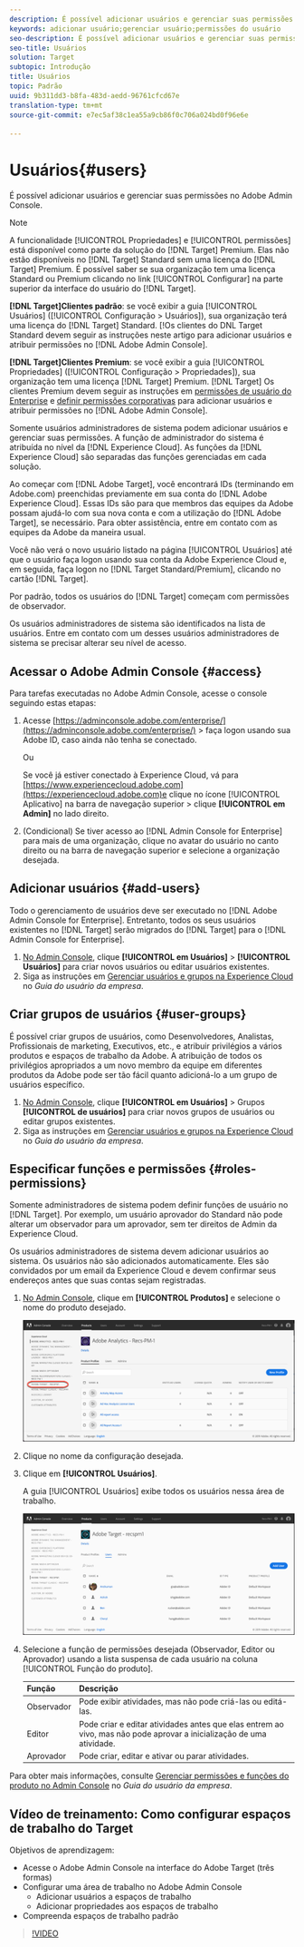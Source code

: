 ```yaml
---
description: É possível adicionar usuários e gerenciar suas permissões no Adobe Admin Console.
keywords: adicionar usuário;gerenciar usuário;permissões do usuário
seo-description: É possível adicionar usuários e gerenciar suas permissões no Adobe Admin Console.
seo-title: Usuários
solution: Target
subtopic: Introdução
title: Usuários
topic: Padrão
uuid: 9b311dd3-b8fa-483d-aedd-96761cfcd67e
translation-type: tm+mt
source-git-commit: e7ec5af38c1ea55a9cb86f0c706a024bd0f96e6e

---
```



# Usuários{#users}

É possível adicionar usuários e gerenciar suas permissões no Adobe Admin Console.

>[!NOTE]
>
>A funcionalidade [!UICONTROL Propriedades] e [!UICONTROL permissões] está disponível como parte da solução do [!DNL Target] Premium. Elas não estão disponíveis no [!DNL Target] Standard sem uma licença do [!DNL Target] Premium.
>É possível saber se sua organização tem uma licença Standard ou Premium clicando no link [!UICONTROL Configurar] na parte superior da interface do usuário do [!DNL Target].
>
>**[!DNL Target]Clientes padrão**: se você exibir a guia [!UICONTROL Usuários] ([!UICONTROL Configuração &gt; Usuários]), sua organização terá uma licença do [!DNL Target] Standard. [!Os clientes do DNL Target Standard devem seguir as instruções neste artigo para adicionar usuários e atribuir permissões no [!DNL Adobe Admin Console].
>
>**[!DNL Target]Clientes Premium**: se você exibir a guia [!UICONTROL Propriedades] ([!UICONTROL Configuração &gt; Propriedades]), sua organização tem uma licença [!DNL Target] Premium. [!DNL Target] Os clientes Premium devem seguir as instruções em [permissões de usuário do Enterprise](/help/administrating-target/c-user-management/property-channel/property-channel.md) e [definir permissões corporativas](/help/administrating-target/c-user-management/property-channel/properties-overview.md) para adicionar usuários e atribuir permissões no [!DNL Adobe Admin Console].

Somente usuários administradores de sistema podem adicionar usuários e gerenciar suas permissões. A função de administrador do sistema é atribuída no nível da [!DNL Experience Cloud]. As funções da [!DNL Experience Cloud] são separadas das funções gerenciadas em cada solução.

Ao começar com [!DNL Adobe Target], você encontrará IDs (terminando em Adobe.com) preenchidas previamente em sua conta do [!DNL Adobe Experience Cloud]. Essas IDs são para que membros das equipes da Adobe possam ajudá-lo com sua nova conta e com a utilização do [!DNL Adobe Target], se necessário. Para obter assistência, entre em contato com as equipes da Adobe da maneira usual.

Você não verá o novo usuário listado na página [!UICONTROL Usuários] até que o usuário faça logon usando sua conta da Adobe Experience Cloud e, em seguida, faça logon no [!DNL Target Standard/Premium], clicando no cartão [!DNL Target].

Por padrão, todos os usuários do [!DNL Target] começam com permissões de observador.

Os usuários administradores de sistema são identificados na lista de usuários. Entre em contato com um desses usuários administradores de sistema se precisar alterar seu nível de acesso.

## Acessar o Adobe Admin Console {#access}

Para tarefas executadas no Adobe Admin Console, acesse o console seguindo estas etapas:

1. Acesse [https://adminconsole.adobe.com/enterprise/](https://adminconsole.adobe.com/enterprise/) &gt; faça logon usando sua Adobe ID, caso ainda não tenha se conectado.

   Ou

   Se você já estiver conectado à Experience Cloud, vá para [https://www.experiencecloud.adobe.com](https://experiencecloud.adobe.com)e clique no ícone [!UICONTROL Aplicativo] na barra de navegação superior &gt; clique **[!UICONTROL em Admin]** no lado direito.

1. (Condicional) Se tiver acesso ao [!DNL Admin Console for Enterprise] para mais de uma organização, clique no avatar do usuário no canto direito ou na barra de navegação superior e selecione a organização desejada.

## Adicionar usuários {#add-users}

Todo o gerenciamento de usuários deve ser executado no [!DNL Adobe Admin Console for Enterprise]. Entretanto, todos os seus usuários existentes no [!DNL Target] serão migrados do [!DNL Target] para o [!DNL Admin Console for Enterprise].

1. [No Admin Console](../../../administrating-target/c-user-management/c-user-management/user-management.md#section_79796E0227D048F59BAE0AB02E544EBE), clique **[!UICONTROL em Usuários]** &gt; **[!UICONTROL Usuários]** para criar novos usuários ou editar usuários existentes.
1. Siga as instruções em [Gerenciar usuários e grupos na Experience Cloud](https://helpx.adobe.com/enterprise/help/users.html) no *Guia do usuário da empresa*.

## Criar grupos de usuários {#user-groups}

É possível criar grupos de usuários, como Desenvolvedores, Analistas, Profissionais de marketing, Executivos, etc., e atribuir privilégios a vários produtos e espaços de trabalho da Adobe. A atribuição de todos os privilégios apropriados a um novo membro da equipe em diferentes produtos da Adobe pode ser tão fácil quanto adicioná-lo a um grupo de usuários específico.

1. [No Admin Console](../../../administrating-target/c-user-management/c-user-management/user-management.md#section_79796E0227D048F59BAE0AB02E544EBE), clique **[!UICONTROL em Usuários]** &gt; Grupos **[!UICONTROL de usuários]** para criar novos grupos de usuários ou editar grupos existentes.
1. Siga as instruções em [Gerenciar usuários e grupos na Experience Cloud](https://helpx.adobe.com/enterprise/help/users.html) no *Guia do usuário da empresa*.

## Especificar funções e permissões {#roles-permissions}

Somente administradores de sistema podem definir funções de usuário no [!DNL Target]. Por exemplo, um usuário aprovador do Standard não pode alterar um observador para um aprovador, sem ter direitos de Admin da Experience Cloud.

Os usuários administradores de sistema devem adicionar usuários ao sistema. Os usuários não são adicionados automaticamente. Eles são convidados por um email da Experience Cloud e devem confirmar seus endereços antes que suas contas sejam registradas.

1. [No Admin Console](../../../administrating-target/c-user-management/c-user-management/user-management.md#section_79796E0227D048F59BAE0AB02E544EBE), clique em **[!UICONTROL Produtos]** e selecione o nome do produto desejado.

   ![Guia Produtos](/help/administrating-target/c-user-management/c-user-management/assets/workspace-new.png)

1. Clique no nome da configuração desejada.
1. Clique em **[!UICONTROL Usuários]**.

   A guia [!UICONTROL Usuários] exibe todos os usuários nessa área de trabalho.

   ![usuários de configuração](/help/administrating-target/c-user-management/c-user-management/assets/configuration_users-new.png)

1. Selecione a função de permissões desejada (Observador, Editor ou Aprovador) usando a lista suspensa de cada usuário na coluna [!UICONTROL Função do produto].

   | Função | Descrição |
   |--- |--- |
   | Observador | Pode exibir atividades, mas não pode criá-las ou editá-las. |
   | Editor | Pode criar e editar atividades antes que elas entrem ao vivo, mas não pode aprovar a inicialização de uma atividade. |
   | Aprovador | Pode criar, editar e ativar ou parar atividades. |

Para obter mais informações, consulte [Gerenciar permissões e funções do produto no Admin Console](https://helpx.adobe.com/enterprise/help/manage-permissions-and-roles.html) no *Guia do usuário da empresa*.

## Vídeo de treinamento: Como configurar espaços de trabalho do Target

Objetivos de aprendizagem:

* Acesse o Adobe Admin Console na interface do Adobe Target (três formas)
* Configurar uma área de trabalho no Adobe Admin Console
   * Adicionar usuários a espaços de trabalho
   * Adicionar propriedades aos espaços de trabalho
* Compreenda espaços de trabalho padrão

>[!VIDEO](https://video.tv.adobe.com/v/19463/?captions=por_br)
